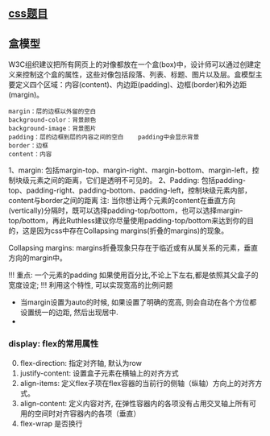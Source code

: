 ## [css题目](https://juejin.cn/post/6936913689115099143)


## 盒模型
W3C组织建议把所有网页上的对像都放在一个盒(box)中，设计师可以通过创建定义来控制这个盒的属性，这些对像包括段落、列表、标题、图片以及层。盒模型主要定义四个区域：内容(content)、内边距(padding)、边框(border)和外边距(margin)。
```
margin：层的边框以外留的空白
background-color：背景颜色
background-image：背景图片
padding：层的边框到层的内容之间的空白    padding中会显示背景
border：边框 
content：内容
```
1、margin: 包括margin-top、margin-right、margin-bottom、margin-left，控制块级元素之间的距离，它们是透明不可见的。
2、Padding: 包括padding-top、padding-right、padding-bottom、padding-left，控制块级元素内部，content与border之间的距离
注: 当你想让两个元素的content在垂直方向(vertically)分隔时，既可以选择padding-top/bottom，也可以选择margin-top/bottom，再此Ruthless建议你尽量使用padding-top/bottom来达到你的目的，这是因为css中存在Collapsing margins(折叠的margins)的现象。

Collapsing margins: margins折叠现象只存在于临近或有从属关系的元素，垂直方向的margin中。

!!! 重点: 一个元素的padding 如果使用百分比,不论上下左右,都是依照其父盒子的宽度设定; !!! 利用这个特性, 可以实现宽高的比例问题
* 当margin设置为auto的时候, 如果设置了明确的宽高, 则会自动在各个方位都设置统一的边距, 然后出现居中.
* 


### display: flex的常用属性
0. flex-direction: 指定对齐轴, 默认为row
1. justify-content: 设置盒子元素在横轴上的对齐方式
2. align-items: 定义flex子项在flex容器的当前行的侧轴（纵轴）方向上的对齐方式。
3. align-content: 定义内容对齐, 在弹性容器内的各项没有占用交叉轴上所有可用的空间时对齐容器内的各项（垂直）
4. flex-wrap 是否换行
